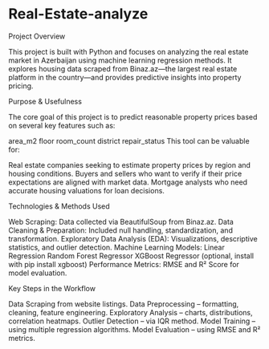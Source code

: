 # Real-Estate-analyze


Project Overview

This project is built with Python and focuses on analyzing the real estate market in Azerbaijan using machine learning regression methods. It explores housing data scraped from Binaz.az—the largest real estate platform in the country—and provides predictive insights into property pricing.


Purpose & Usefulness

The core goal of this project is to predict reasonable property prices based on several key features such as:

area_m2
floor
room_count
district
repair_status
This tool can be valuable for:

Real estate companies seeking to estimate property prices by region and housing conditions.
Buyers and sellers who want to verify if their price expectations are aligned with market data.
Mortgage analysts who need accurate housing valuations for loan decisions.

Technologies & Methods Used

Web Scraping: Data collected via BeautifulSoup from Binaz.az.
Data Cleaning & Preparation: Included null handling, standardization, and transformation.
Exploratory Data Analysis (EDA): Visualizations, descriptive statistics, and outlier detection.
Machine Learning Models:
Linear Regression
Random Forest Regressor
XGBoost Regressor (optional, install with pip install xgboost)
Performance Metrics: RMSE and R² Score for model evaluation.


Key Steps in the Workflow

Data Scraping from website listings.
Data Preprocessing – formatting, cleaning, feature engineering.
Exploratory Analysis – charts, distributions, correlation heatmaps.
Outlier Detection – via IQR method.
Model Training – using multiple regression algorithms.
Model Evaluation – using RMSE and R² metrics.
